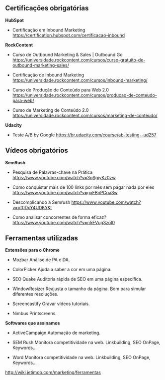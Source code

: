 <!-- TITLE: Playbook -->
<!-- SUBTITLE: Documento, colaborativo e evolutivo, com procedimentos e ferramentas utilizadas pelo marketing do Jetimob -->

## Certificações obrigatórias
**HubSpot**
* Certificação em Inbound Marketing
https://certification.hubspot.com/certificacao-inbound


**RockContent**
* Curso de Outbound Marketing & Sales | Outbound Go
https://universidade.rockcontent.com/cursos/curso-gratuito-de-outbound-marketing-sales/

* Certificação de Inbound Marketing
https://universidade.rockcontent.com/cursos/inbound-marketing/
 
* Curso de Produção de Conteúdo para Web 2.0
https://universidade.rockcontent.com/cursos/producao-de-conteudo-para-web/

* Curso de Marketing de Conteúdo 2.0
https://universidade.rockcontent.com/cursos/marketing-de-conteudo/


**Udacity**
* Teste A/B by Google
https://br.udacity.com/course/ab-testing--ud257


## Vídeos obrigatórios
**SemRush**
* Pesquisa de Palavras-chave na Prática
https://www.youtube.com/watch?v=3qSgiyKz0zw

* Como conquistar mais de 100 links por mês sem pagar nada por eles
https://www.youtube.com/watch?v=gxFBnPCqa3w

* Descomplicando a Semrush
https://www.youtube.com/watch?v=of0DoY4UDKY&t

* Como analisar concorrentes de forma eficaz?
https://www.youtube.com/watch?v=n5EVug3zoI0


## Ferramentas utilizadas
**Extensões para o Chrome**
* Mozbar
Análise de PA e DA.

* ColorPicker
Ajuda a saber a cor em uma página.

* SEO Quake
Auditoria rápida de SEO em uma página específica.

* WindowResizer
Reajusta o tamanho da página. Bom para simular diferentes resoluções.

* Screencastify
Gravar vídeos tutoriais.

* Nimbus
Printscreens.


**Softwares que assinamos**
* ActiveCampaign
Automação de marketing.

* SEM Rush
Monitora competitividade na web. Linkbuilding, SEO OnPage, Keywords...

* Word
Monitora competitividade na web. Linkbuilding, SEO OnPage, Keywords...

http://wiki.jetimob.com/marketing/ferramentas